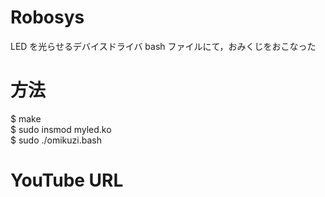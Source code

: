 # Robosys
LED を光らせるデバイスドライバ
bash ファイルにて，おみくじをおこなった
# 方法
$ make<br>
$ sudo insmod myled.ko<br>
$ sudo ./omikuzi.bash<br>
# YouTube URL
